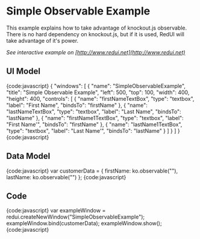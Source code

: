 # Simple Observable Example

This example explains how to take advantage of knockout.js observable.
There is no hard dependency on knockout.js, but if it is used, RedUI will take advantage of it's power.

_See interactive example on [http://www.redui.net](http://www.redui.net)_

## UI Model

{code:javascript}
{
    "windows": [
        {
            "name": "SimpleObservableExample",
            "title": "Simple Observable Example",
            "left": 500,
            "top": 100,
            "width": 400,
            "height": 400,
            "controls": [
                {
                    "name": "firstNameTextBox",
                    "type": "textbox",
                    "label": "First Name",
                    "bindsTo": "firstName"
                },
                {
                    "name": "lastNameTextBox",
                    "type": "textbox",
                    "label": "Last Name",
                    "bindsTo": "lastName"
                },
                {
                    "name": "firstName1TextBox",
                    "type": "textbox",
                    "label": "First Name'",
                    "bindsTo": "firstName"
                },
                {
                    "name": "lastName1TextBox",
                    "type": "textbox",
                    "label": "Last Name'",
                    "bindsTo": "lastName"
                }
            ]
        }
    ]
}
{code:javascript}

## Data Model

{code:javascript}
var customerData = {
	firstName: ko.observable(""),
	lastName: ko.observable("")
};
{code:javascript}

## Code

{code:javascript}
var exampleWindow = redui.createNewWindow("SimpleObservableExample");
exampleWindow.bind(customerData);
exampleWindow.show();
{code:javascript}